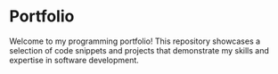 # Portfolio
Welcome to my programming portfolio! This repository showcases a selection of code snippets and projects that demonstrate my skills and expertise in software development.
